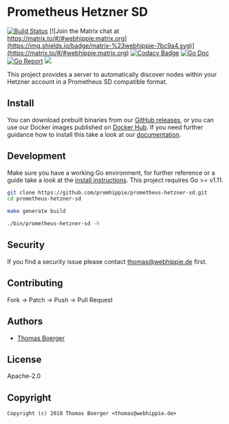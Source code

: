# Prometheus Hetzner SD

[![Build Status](http://drone.webhippie.de/api/badges/promhippie/prometheus-hetzner-sd/status.svg)](http://drone.webhippie.de/promhippie/prometheus-hetzner-sd)
[![Join the Matrix chat at https://matrix.to/#/#webhippie:matrix.org](https://img.shields.io/badge/matrix-%23webhippie-7bc9a4.svg)](https://matrix.to/#/#webhippie:matrix.org)
[![Codacy Badge](https://api.codacy.com/project/badge/Grade/87cbb93f28be43a2a871018f106bc286)](https://www.codacy.com/app/promhippie/prometheus-hetzner-sd?utm_source=github.com&amp;utm_medium=referral&amp;utm_content=promhippie/prometheus-hetzner-sd&amp;utm_campaign=Badge_Grade)
[![Go Doc](https://godoc.org/github.com/promhippie/prometheus-hetzner-sd?status.svg)](http://godoc.org/github.com/promhippie/prometheus-hetzner-sd)
[![Go Report](http://goreportcard.com/badge/github.com/promhippie/prometheus-hetzner-sd)](http://goreportcard.com/report/github.com/promhippie/prometheus-hetzner-sd)
[![](https://images.microbadger.com/badges/image/promhippie/prometheus-hetzner-sd.svg)](http://microbadger.com/images/promhippie/prometheus-hetzner-sd "Get your own image badge on microbadger.com")

This project provides a server to automatically discover nodes within your Hetzner account in a Prometheus SD compatible format.

## Install

You can download prebuilt binaries from our [GitHub releases](https://github.com/promhippie/prometheus-hetzner-sd/releases), or you can use our Docker images published on [Docker Hub](https://hub.docker.com/r/promhippie/prometheus-hetzner-sd/tags/). If you need further guidance how to install this take a look at our [documentation](https://promhippie.github.io/prometheus-hetzner-sd/#getting-started).

## Development

Make sure you have a working Go environment, for further reference or a guide take a look at the [install instructions](http://golang.org/doc/install.html). This project requires Go >= v1.11.

```bash
git clone https://github.com/promhippie/prometheus-hetzner-sd.git
cd prometheus-hetzner-sd

make generate build

./bin/prometheus-hetzner-sd -h
```

## Security

If you find a security issue please contact thomas@webhippie.de first.

## Contributing

Fork -> Patch -> Push -> Pull Request

## Authors

* [Thomas Boerger](https://github.com/tboerger)

## License

Apache-2.0

## Copyright

```console
Copyright (c) 2018 Thomas Boerger <thomas@webhippie.de>
```
